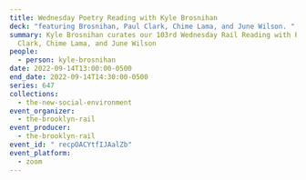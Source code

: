 ```yaml
---
title: Wednesday Poetry Reading with Kyle Brosnihan
deck: "featuring Brosnihan, Paul Clark, Chime Lama, and June Wilson. "
summary: Kyle Brosnihan curates our 103rd Wednesday Rail Reading with Paul
  Clark, Chime Lama, and June Wilson
people:
  - person: kyle-brosnihan
date: 2022-09-14T13:00:00-0500
end_date: 2022-09-14T14:30:00-0500
series: 647
collections:
  - the-new-social-environment
event_organizer:
  - the-brooklyn-rail
event_producer:
  - the-brooklyn-rail
event_id: " recpOACYtfIJAalZb"
event_platform:
  - zoom
---
```

